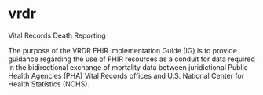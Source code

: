 # vrdr
Vital Records Death Reporting

The purpose of the VRDR FHIR Implementation Guide (IG) is to provide guidance regarding the use of FHIR resources as a conduit for data required in the bidirectional exchange of mortality data between juridictional Public Health Agencies (PHA) Vital Records offices and U.S. National Center for Health Statistics (NCHS).
